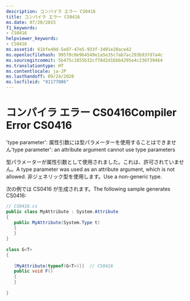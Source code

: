 ```yaml
---
description: コンパイラ エラー CS0416
title: コンパイラ エラー CS0416
ms.date: 07/20/2015
f1_keywords:
- CS0416
helpviewer_keywords:
- CS0416
ms.assetid: 61bfe40d-5e87-47e5-933f-3491e28ace42
ms.openlocfilehash: 995f0c0e9b4549e1a5e35c7ab7ac293b937d7a4c
ms.sourcegitcommit: 5b475c1855b32cf78d2d1bbb4295e4c236f39464
ms.translationtype: HT
ms.contentlocale: ja-JP
ms.lasthandoff: 09/24/2020
ms.locfileid: "91177086"
---
```

# <a name="compiler-error-cs0416"></a><span data-ttu-id="e2ecd-103">コンパイラ エラー CS0416</span><span class="sxs-lookup"><span data-stu-id="e2ecd-103">Compiler Error CS0416</span></span>

<span data-ttu-id="e2ecd-104">'type parameter': 属性引数には型パラメーターを使用することはできません</span><span class="sxs-lookup"><span data-stu-id="e2ecd-104">'type parameter': an attribute argument cannot use type parameters</span></span>  
  
 <span data-ttu-id="e2ecd-105">型パラメーターが属性引数として使用されました。これは、許可されていません。</span><span class="sxs-lookup"><span data-stu-id="e2ecd-105">A type parameter was used as an attribute argument, which is not allowed.</span></span> <span data-ttu-id="e2ecd-106">非ジェネリック型を使用します。</span><span class="sxs-lookup"><span data-stu-id="e2ecd-106">Use a non-generic type.</span></span>  
  
 <span data-ttu-id="e2ecd-107">次の例では CS0416 が生成されます。</span><span class="sxs-lookup"><span data-stu-id="e2ecd-107">The following sample generates CS0416:</span></span>  
  
```csharp  
// CS0416.cs  
public class MyAttribute : System.Attribute  
{  
   public MyAttribute(System.Type t)  
   {  
   }  
}  
  
class G<T>  
{  
  
   [MyAttribute(typeof(G<T>))]  // CS0416  
   public void F()  
   {  
   }  
  
}  
```
